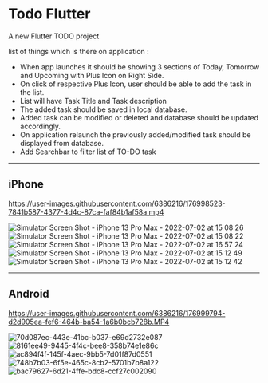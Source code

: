 # Todo Flutter

A new Flutter TODO project 

list of things which is there on application :

- When app launches it should be showing 3 sections of Today, Tomorrow and Upcoming with Plus Icon on Right Side.
- On click of respective Plus Icon, user should be able to add the task in the list.
- List will have Task Title and Task description
- The added task should be saved in local database.
- Added task can be modified or deleted and database should be updated accordingly.
- On application relaunch the previously added/modified task should be displayed from database.
- Add Searchbar to filter list of TO-DO task

-----------------------------
## iPhone 

https://user-images.githubusercontent.com/6386216/176998523-7841b587-4377-4d4c-87ca-faf84b1af58a.mp4

![Simulator Screen Shot - iPhone 13 Pro Max - 2022-07-02 at 15 08 26](https://user-images.githubusercontent.com/6386216/176998387-2dca3f59-930b-4e0f-9494-4f90181f657d.png)
![Simulator Screen Shot - iPhone 13 Pro Max - 2022-07-02 at 15 08 22](https://user-images.githubusercontent.com/6386216/176998390-9c83dd59-a890-48f5-8892-4aa6a913eb56.png)
![Simulator Screen Shot - iPhone 13 Pro Max - 2022-07-02 at 16 57 24](https://user-images.githubusercontent.com/6386216/176998934-636c5dd7-9916-4385-91bf-6306636f2cfc.png)
![Simulator Screen Shot - iPhone 13 Pro Max - 2022-07-02 at 15 12 49](https://user-images.githubusercontent.com/6386216/176998385-d790488c-028a-4a1a-a820-d32832c714fe.png)
![Simulator Screen Shot - iPhone 13 Pro Max - 2022-07-02 at 15 12 42](https://user-images.githubusercontent.com/6386216/176998386-b182bbfb-12a5-402a-8692-96207b59e419.png)

-----------------------------
## Android

https://user-images.githubusercontent.com/6386216/176999794-d2d905ea-fef6-464b-ba54-1a6b0bcb728b.MP4

![70d087ec-443e-41bc-b037-e69d2732e087](https://user-images.githubusercontent.com/6386216/176999801-ee781485-aa76-4db9-b562-c4035c8ae948.JPG)
![8161ee49-9445-4f4c-bee8-358b74e1e86c](https://user-images.githubusercontent.com/6386216/176999803-c8e16965-05a1-4f1b-b8a2-3b270d395ccb.JPG)
![ac894f4f-145f-4aec-9bb5-7d01f87d0551](https://user-images.githubusercontent.com/6386216/176999804-f8eb2a9f-aea4-4516-b7a2-68ad457a6941.JPG)
![748b7b03-6f5e-465c-8cb2-5701b7b8a122](https://user-images.githubusercontent.com/6386216/176999807-eb434fa4-06f9-445f-8b00-750023edf69b.JPG)
![bac79627-6d21-4ffe-bdc8-ccf27c002090](https://user-images.githubusercontent.com/6386216/176999809-a5cf6886-1955-4db4-a8d8-68ba04bebad6.JPG)

